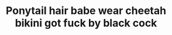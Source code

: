 ---
layout: post
title: Ponytail hair babe wear cheetah bikini got fuck by black cock
duration: '05:30'
view: 145
rate: 2
video: 'http://fantasti.cc/embed/499095/'
category: 
 - black
 - blonde
 - busty
 - curvy
 - gorgeous
 - milf
 - rough
 - stunning
tags: 
 - big-black-cock
priority: 0.9
changefreq: daily
---